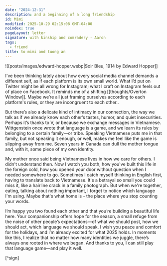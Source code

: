 ```yaml
---
date: "2024-12-31"
description: and a beginning of a long friendship
id: Mimi
modified: 2025-10-29 02:15:08 GMT-04:00
noindex: true
pageLayout: letter
signature: with kinship and comradery - Aaron
tags:
  - friend
title: to mimi and tuong an
---
```


![[posts/images/edward-hopper.webp|Soir Bleu, 1914 by Edward Hopper]]

I've been thinking lately about how every social media channel demands a different self, as if each platform
is its own small world. What I’d put on Twitter might be all wrong for Instagram; what I craft on Instagram feels out of place on Facebook.
It reminds me of a shifting [[thoughts/Overton Window]]. Maybe we’re all just framing ourselves according to each platform's
rules, or they are incongruent to each other..

But there’s also a delicate kind of intimacy in our connection, the way we talk as if we already know each other’s tastes,
humor, and quiet insecurities. Perhaps it’s thanks to V, or because we exchange messages in Vietnamese.
Wittgenstein once wrote that language is a game, and we learn its rules by belonging to a certain family—or
tribe. Speaking Vietnamese puts me in that family, but not speaking it enough, or well, makes me feel
like the game is slipping away from me. Seven years in Canada can dull the mother tongue and, with it,
some piece of my own identity.

My mother once said being Vietnamese lives in how we care for others. I didn't understand then.
Now I watch you both, how you've built this life in the foreign cold, how you opened your door without question
when I needed somewhere to go. Sometimes I catch myself thinking in English first, having to translate back to
Vietnamese. It's a betrayal so small you could miss it, like a hairline crack in a family photograph.
But when we're together, eating, talking about nothing important, I forget to notice which language
I'm using. Maybe that's what home is - the place where you stop counting your words.

I’m happy you two found each other and that you’re building a beautiful life here. Your companionship offers hope for the season, a small refuge from the noise of other people’s expectations—of what we should post, how we should act, which language we should speak. I wish you peace and comfort for the holidays, and I’m already excited for what 2025 holds. In moments like this, I realize that no matter how many identities we juggle, there’s always one rooted in where we began. And thanks to you, I can still play that language game—and play it well.

[^sign]
